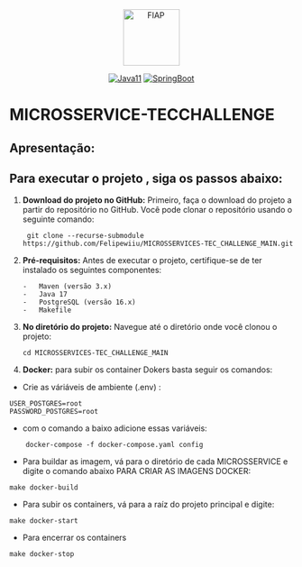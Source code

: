 <div align="center">
<a href="https://www.fiap.com.br" target="_blank">
    <img src="https://on.fiap.com.br/theme/fiap/postech/pos-tech.png" height="100px" alt="FIAP" class="center"/>
</a>

[![Java11](https://img.shields.io/badge/devel-Java-brightgreen)](https://docs.oracle.com/en/java/javase/11)
[![SpringBoot](https://img.shields.io/badge/framework-SpringBoot-brightgreen)](https://docs.spring.io/spring-boot/docs/current/reference/htmlsingle)
</div>

# MICROSSERVICE-TECCHALLENGE

## Apresentação:


## Para executar o projeto , siga os passos abaixo:

1. **Download do projeto no GitHub:**  Primeiro, faça o download do projeto a partir do repositório no GitHub. Você pode
   clonar o repositório usando o seguinte comando:

   ```shell
    git clone --recurse-submodule https://github.com/Felipewiiu/MICROSSERVICES-TEC_CHALLENGE_MAIN.git
   ```
4. **Pré-requisitos:**  Antes de executar o projeto, certifique-se de ter instalado os seguintes componentes:
   ```text  
   -   Maven (versão 3.x)
   -   Java 17
   -   PostgreSQL (versão 16.x)
   -   Makefile
    ```
5. **No diretório do projeto:**  Navegue até o diretório onde você clonou o projeto:
   ```shell
   cd MICROSSERVICES-TEC_CHALLENGE_MAIN
   ```
9. **Docker:** para subir os container Dokers basta seguir os comandos:

- Crie as váriáveis de ambiente (.env) :

```text
USER_POSTGRES=root
PASSWORD_POSTGRES=root
```
- com o comando a baixo adicione essas variáveis:
```shell
    docker-compose -f docker-compose.yaml config
```

- Para buildar as imagem, vá para o diretório de cada MICROSSERVICE e digite o comando abaixo PARA CRIAR AS IMAGENS DOCKER:
````shell
make docker-build

````
- Para subir os containers, vá para a raíz do projeto principal e digite:
````shell
make docker-start
````
- Para encerrar os containers
````shell
make docker-stop
````



